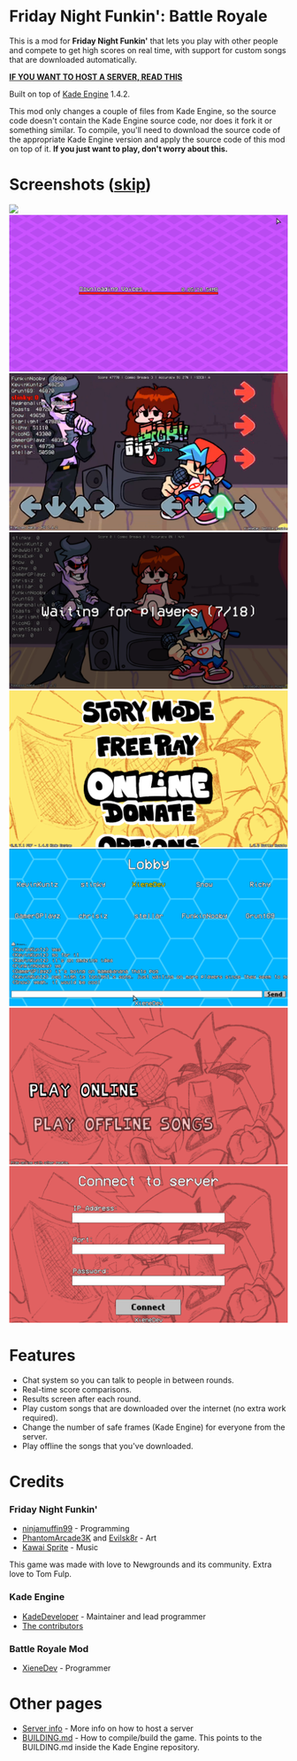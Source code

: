 # Friday Night Funkin': Battle Royale

This is a mod for **Friday Night Funkin'** that lets you play with other people and compete to get high scores on real time, with support for custom songs that are downloaded automatically.

[**IF YOU WANT TO HOST A SERVER, READ THIS**](server/README.md)

Built on top of [Kade Engine](https://github.com/KadeDev/Kade-Engine) 1.4.2.

This mod only changes a couple of files from Kade Engine, so the source code doesn't contain the Kade Engine source code, nor does it fork it or something similar. To compile, you'll need to download the source code of the appropriate Kade Engine version and apply the source code of this mod on top of it. **If you just want to play, don't worry about this.**

# Screenshots ([skip](#Features))

![](images/gameplay.gif)
![](images/loading_bar.gif)
![](images/gameplay.png)
![](images/waiting.png)
![](images/main_menu.png)
![](images/lobby.png)
![](images/online_menu.png)
![](images/connect_menu.png)

# Features

- Chat system so you can talk to people in between rounds.
- Real-time score comparisons.
- Results screen after each round.
- Play custom songs that are downloaded over the internet (no extra work required).
- Change the number of safe frames (Kade Engine) for everyone from the server.
- Play offline the songs that you've downloaded.

# Credits

### Friday Night Funkin'

- [ninjamuffin99](https://twitter.com/ninja_muffin99) - Programming
- [PhantomArcade3K](https://twitter.com/phantomarcade3k) and [Evilsk8r](https://twitter.com/evilsk8r) - Art
- [Kawai Sprite](https://twitter.com/kawaisprite) - Music

This game was made with love to Newgrounds and its community. Extra love to Tom Fulp.

### Kade Engine

- [KadeDeveloper](https://twitter.com/KadeDeveloper) - Maintainer and lead programmer
- [The contributors](https://github.com/KadeDev/Kade-Engine/graphs/contributors)

### Battle Royale Mod

- [XieneDev](https://www.youtube.com/c/XieneDev) - Programmer


# Other pages

- [Server info](server/README.md) - More info on how to host a server
- [BUILDING.md](https://github.com/KadeDev/Kade-Engine/blob/master/BUILDING.md) - How to compile/build the game. This points to the BUILDING.md inside the Kade Engine repository.